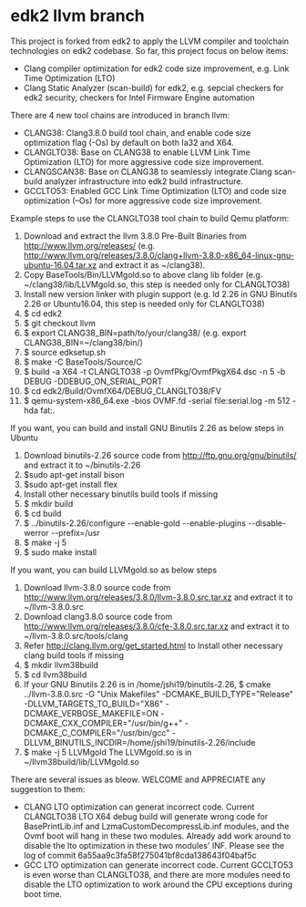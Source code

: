 # edk2 llvm branch
This project is forked from edk2 to apply the LLVM compiler and toolchain technologies on edk2 codebase. So far, this project focus on below items:
* Clang compiler optimization for edk2 code size improvement, e.g. Link Time Optimization (LTO) 
* Clang Static Analyzer (scan-build) for edk2, e.g. sepcial checkers for edk2 security,  checkers for Intel Firmware Engine automation

There are 4 new tool chains are introduced in branch llvm:
* CLANG38:      Clang3.8.0 build tool chain, and enable code size optimization flag (-Os) by default on both Ia32 and X64.
* CLANGLTO38:   Base on CLANG38 to enable LLVM Link Time Optimization (LTO) for more aggressive code size improvement. 
* CLANGSCAN38:  Base on CLANG38 to seamlessly integrate Clang scan-build analyzer infrastructure into edk2 build infrastructure.
* GCCLTO53:     Enabled GCC Link Time Optimization (LTO) and code size optimization (–Os) for more aggressive code size improvement.

Example steps to use the CLANGLTO38 tool chain to build Qemu platform:
  1.  Download and extract the llvm 3.8.0 Pre-Built Binaries from  http://www.llvm.org/releases/ (e.g. http://www.llvm.org/releases/3.8.0/clang+llvm-3.8.0-x86_64-linux-gnu-ubuntu-16.04.tar.xz and extract it as ~/clang38).
  2.  Copy BaseTools/Bin/LLVMgold.so to above clang lib folder (e.g. ~/clang38/lib/LLVMgold.so, this step is needed only for CLANGLTO38)
  3.  Install new version linker with plugin support (e.g. ld 2.26 in GNU Binutils 2.26 or Ubuntu16.04, this step is needed only for CLANGLTO38)
  4.  $ cd edk2
  5.  $ git checkout llvm
  6.  $ export CLANG38_BIN=path/to/your/clang38/ (e.g. export CLANG38_BIN=~/clang38/bin/)
  7.  $ source edksetup.sh
  8.  $ make -C BaseTools/Source/C
  9.  $ build -a X64 -t CLANGLTO38 -p OvmfPkg/OvmfPkgX64.dsc -n 5 -b DEBUG -DDEBUG_ON_SERIAL_PORT
  10. $ cd edk2/Build/OvmfX64/DEBUG_CLANGLTO38/FV
  11. $ qemu-system-x86_64.exe  -bios OVMF.fd -serial file:serial.log -m 512 -hda fat:.

If you want, you can build and install GNU Binutils 2.26 as below steps in Ubuntu
  1. Download binutils-2.26 source code from http://ftp.gnu.org/gnu/binutils/ and extract it to ~/binutils-2.26
  2. $sudo apt-get install bison
  3. $sudo apt-get install flex
  4. Install other necessary binutils build tools if missing
  5. $ mkdir build
  6. $ cd build
  7. $ ../binutils-2.26/configure --enable-gold --enable-plugins --disable-werror --prefix=/usr
  8. $ make -j 5
  9. $ sudo make install

If you want, you can build LLVMgold.so as below steps
  1. Download llvm-3.8.0 source code from http://www.llvm.org/releases/3.8.0/llvm-3.8.0.src.tar.xz and extract it to ~/llvm-3.8.0.src
  2. Download clang3.8.0 source code from http://www.llvm.org/releases/3.8.0/cfe-3.8.0.src.tar.xz and extract it to ~/llvm-3.8.0.src/tools/clang
  3. Refer http://clang.llvm.org/get_started.html to Install other necessary clang build tools if missing
  5. $ mkdir llvm38build
  6. $ cd llvm38build
  7. If your GNU Binutils 2.26 is in  /home/jshi19/binutils-2.26, $ cmake ../llvm-3.8.0.src -G "Unix Makefiles" -DCMAKE_BUILD_TYPE="Release" -DLLVM_TARGETS_TO_BUILD="X86" -DCMAKE_VERBOSE_MAKEFILE=ON -DCMAKE_CXX_COMPILER="/usr/bin/g++" -DCMAKE_C_COMPILER="/usr/bin/gcc" -DLLVM_BINUTILS_INCDIR=/home/jshi19/binutils-2.26/include
  8. $ make -j 5 LLVMgold
  The LLVMgold.so is in ~/llvm38build/lib/LLVMgold.so


There are several issues as bleow. WELCOME and APPRECIATE any suggestion to them:
* CLANG LTO optimization can generat incorrect code. Current CLANGLTO38 LTO X64 debug build will generate wrong code for BasePrintLib.inf and LzmaCustomDecompressLib.inf modules, and the Ovmf boot will hang in these two modules. Already add work around to disable the lto optimization in these two modules' INF. Please see the log of commit 6a55aa9c3fa58f275041bf8cda138643f04baf5c
* GCC LTO optimization can generate incorrect code. Current GCCLTO53 is even worse than CLANGLTO38, and there are more modules need to disable the LTO optimization to work around the CPU exceptions during boot time.
